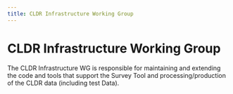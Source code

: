 ```yaml
---
title: CLDR Infrastructure Working Group
---
```


# CLDR Infrastructure Working Group

The CLDR Infrastructure WG is responsible for maintaining and extending the code and tools that support the Survey Tool and processing/production of the CLDR data (including test Data).
